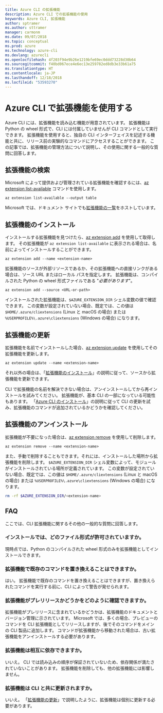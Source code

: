 ```yaml
---
title: Azure CLI の拡張機能
description: Azure CLI での拡張機能の使用
keywords: Azure CLI, 拡張機能
author: sptramer
ms.author: sttramer
manager: carmonm
ms.date: 09/07/2018
ms.topic: conceptual
ms.prod: azure
ms.technology: azure-cli
ms.devlang: azurecli
ms.openlocfilehash: 4f203f94e9b26e1219bfe69ec0ddd73228d30b64
ms.sourcegitcommit: f40bd067ece4e6ec13e259782ed8db3e33b61a75
ms.translationtype: HT
ms.contentlocale: ja-JP
ms.lasthandoff: 12/18/2018
ms.locfileid: "53593270"
---
```

# <a name="use-extensions-with-azure-cli"></a>Azure CLI で拡張機能を使用する 

Azure CLI には、拡張機能を読み込む機能が用意されています。 拡張機能は Python の wheel 形式で、CLI には付属していませんが CLI コマンドとして実行できます。
拡張機能を使用すると、独自の CLI インターフェイスを記述する機能と共に、リリース前の実験的なコマンドにアクセスすることができます。 この記事では、拡張機能の管理方法について説明し、その使用に関する一般的な質問に回答します。

## <a name="find-extensions"></a>拡張機能の検索

Microsoft によって提供および管理されている拡張機能を確認するには、[az extension list-available](/cli/azure/extension#az-extension-list-available) コマンドを使用します。

```azurecli-interactive
az extension list-available --output table
```

Microsoft では、ドキュメント サイトでも[拡張機能の一覧](azure-cli-extensions-list.md)をホストしています。

## <a name="install-extensions"></a>拡張機能のインストール

インストールする拡張機能を見つけたら、[az extension add](https://docs.microsoft.com/cli/azure/extension#az-extension-add) を使用して取得します。 その拡張機能が `az extension list-available` に表示される場合は、名前によってインストールすることができます。

```azurecli-interactive
az extension add --name <extension-name>
```

拡張機能のソースが外部リソースであるか、その拡張機能への直接リンクがある場合は、ソース URL またはローカル パスを指定します。 拡張機能は、コンパイルされた Python の wheel 形式ファイルである "_必要があります_"。

```azurecli-interactive
az extension add --source <URL-or-path>
```

インストールされた拡張機能は、`$AZURE_EXTENSION_DIR` シェル変数の値で確認できます。 この変数が設定されていない場合、既定では、この値は `$HOME/.azure/cliextensions` (Linux と macOS の場合) または `%USERPROFILE%\.azure\cliextensions` (Windows の場合) になります。

## <a name="update-extensions"></a>拡張機能の更新

拡張機能を名前でインストールした場合、[az extension update](https://docs.microsoft.com/cli/azure/extension#az-extension-update) を使用してその拡張機能を更新します。

```azurecli-interactive
az extension update --name <extension-name>
```

それ以外の場合は、「[拡張機能のインストール](#install-extensions)」の説明に従って、ソースから拡張機能を更新できます。

CLI で拡張機能の名前を解決できない場合は、アンインストールしてから再インストールを試みてください。 拡張機能が、基本 CLI の一部になっている可能性もあります。
「[Azure CLI のインストール](install-azure-cli.md)」の説明に従って CLI の更新を試み、拡張機能のコマンドが追加されているかどうかを確認してください。

## <a name="uninstall-extensions"></a>拡張機能のアンインストール

拡張機能が不要になった場合は、[az extension remove](https://docs.microsoft.com/cli/azure/extension#az-extension-remove) を使用して削除します。

```azurecli-interactive
az extension remove --name <extension-name>
```

また、手動で削除することもできます。それには、インストールした場所から拡張機能を削除します。 `$AZURE_EXTENSION_DIR` シェル変数によって、モジュールがインストールされている場所が定義されています。
この変数が設定されていない場合、既定では、この値は `$HOME/.azure/cliextensions` (Linux と macOS の場合) または `%USERPROFILE%\.azure\cliextensions` (Windows の場合) になります。

```bash
rm -rf $AZURE_EXTENSION_DIR/<extension-name>
```

## <a name="faq"></a>FAQ

ここでは、CLI 拡張機能に関するその他の一般的な質問に回答します。

### <a name="what-file-formats-are-allowed-for-installation"></a>インストールでは、どのファイル形式が許可されていますか。

現時点では、Python のコンパイルされた wheel 形式のみを拡張機能としてインストールできます。

### <a name="can-extensions-replace-existing-commands"></a>拡張機能で既存のコマンドを置き換えることはできますか。

はい。 拡張機能で既存のコマンドを置き換えることはできますが、置き換えられたコマンドを実行する前に、CLI によって警告が発せられます。

### <a name="how-can-i-tell-if-an-extension-is-in-pre-release"></a>拡張機能がプレリリースかどうかをどのように確認できますか。

拡張機能がプレリリースに含まれているかどうかは、拡張機能のドキュメントとバージョン管理に示されています。 Microsoft では、多くの場合、プレビューのコマンドを CLI 拡張機能としてリリースしますが、後でそのコマンドをメインの CLI 製品に追加します。 コマンドが拡張機能から移動された場合は、古い拡張機能をアンインストールする必要があります。 

### <a name="can-extensions-depend-upon-each-other"></a>拡張機能は相互に依存できますか。

いいえ。 CLI では読み込みの順序が保証されていないため、依存関係が満たされていないことがあります。 拡張機能を削除しても、他の拡張機能には影響しません。

### <a name="are-extensions-updated-along-with-the-cli"></a>拡張機能は CLI と共に更新されますか。

いいえ。 「[拡張機能の更新](#update-extensions)」で説明したように、拡張機能は個別に更新する必要があります。
